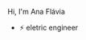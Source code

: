  Hi, I'm Ana Flávia


- ⚡️ eletric engineer 


<!---
anaflaviaocandido/anaflaviaocandido is a ✨ special ✨ repository because its `README.md` (this file) appears on your GitHub profile.
You can click the Preview link to take a look at your changes.
--->

